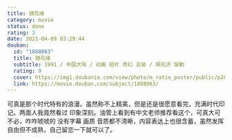 ```yaml
---
title: 镜花缘
category: movie
status: done
rating: 3
date: 2021-04-09 03:29:44
douban:
  id: "1888063"
  title: 镜花缘
  subtitle: 1991 / 中国大陆 / 动画 短片 奇幻 古装 / 胡兆洪 邹勤
  rating: 9
  cover: https://img1.doubanio.com/view/photo/m_ratio_poster/public/p2867385879.jpg
  link: https://movie.douban.com/subject/1888063/
---
```


可真是那个时代特有的浪漫。虽然称不上精美，但是还是很愿意看完，充满时代印记。两面人我竟然看过 印象深刻。油管上看到有中文老师推荐看这个，可真大可不必，咋咋唬唬的 没有字幕 画质 音质都不清晰，内容表达上也很含蓄，虽然发挥自由但不成熟，自己留恋一下就可以了。